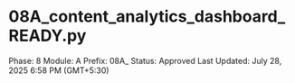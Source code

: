 # 08A_content_analytics_dashboard_READY.py

Phase: 8
Module: A
Prefix: 08A_
Status: Approved
Last Updated: July 28, 2025 6:58 PM (GMT+5:30)
